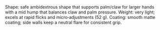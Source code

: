 Shape: safe ambidextrous shape that supports palm/claw for larger hands with a mid hump that balances claw and palm pressure.
Weight: very light; excels at rapid flicks and micro‑adjustments (52 g).
Coating: smooth matte coating; side walls keep a neutral flare for consistent grip.
